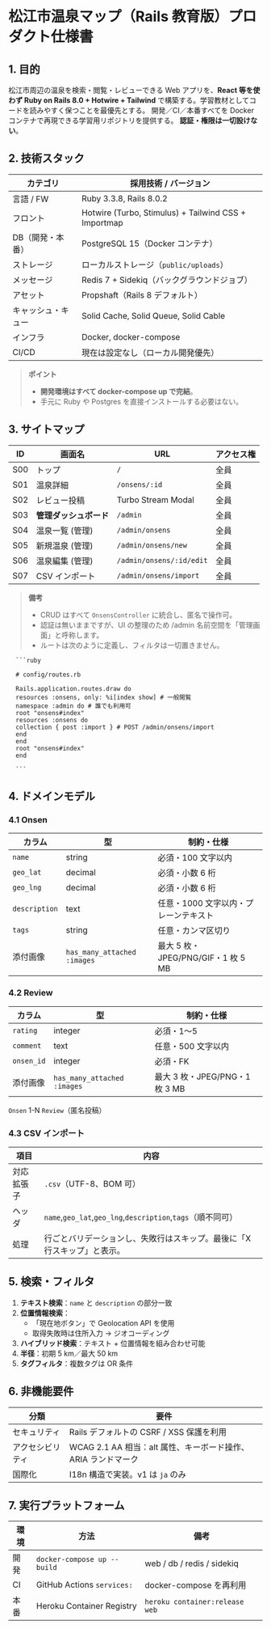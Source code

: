 # 松江市温泉マップ（Rails 教育版）プロダクト仕様書

## 1. 目的

松江市周辺の温泉を検索・閲覧・レビューできる Web アプリを、**React 等を使わず Ruby on Rails 8.0 + Hotwire + Tailwind** で構築する。学習教材としてコードを読みやすく保つことを最優先とする。
開発／CI／本番すべてを Docker コンテナで再現できる学習用リポジトリを提供する。
**認証・権限は一切設けない**。

## 2. 技術スタック

| カテゴリ           | 採用技術 / バージョン                                |
| ------------------ | ---------------------------------------------------- |
| 言語 / FW          | Ruby 3.3.8, Rails 8.0.2                              |
| フロント           | Hotwire (Turbo, Stimulus) + Tailwind CSS + Importmap |
| DB（開発・本番）   | PostgreSQL 15（Docker コンテナ）                     |
| ストレージ         | ローカルストレージ（`public/uploads`）               |
| メッセージ         | Redis 7 + Sidekiq（バックグラウンドジョブ）          |
| アセット           | Propshaft（Rails 8 デフォルト）                      |
| キャッシュ・キュー | Solid Cache, Solid Queue, Solid Cable                |
| インフラ           | Docker, docker-compose                               |
| CI/CD              | 現在は設定なし（ローカル開発優先）                   |

> **ポイント**
>
> - **開発環境はすべて docker-compose up で完結**。
> - 手元に Ruby や Postgres を直接インストールする必要はない。

## 3. サイトマップ

| ID  | 画面名                 | URL                      | アクセス権 |
| --- | ---------------------- | ------------------------ | ---------- |
| S00 | トップ                 | `/`                      | 全員       |
| S01 | 温泉詳細               | `/onsens/:id`            | 全員       |
| S02 | レビュー投稿           | Turbo Stream Modal       | 全員       |
| S03 | **管理ダッシュボード** | `/admin`                 | 全員       |
| S04 | 温泉一覧 (管理)        | `/admin/onsens`          | 全員       |
| S05 | 新規温泉 (管理)        | `/admin/onsens/new`      | 全員       |
| S06 | 温泉編集 (管理)        | `/admin/onsens/:id/edit` | 全員       |
| S07 | CSV インポート         | `/admin/onsens/import`   | 全員       |

> **備考**
>
> - CRUD はすべて `OnsensController` に統合し、匿名で操作可。
> - 認証は無いままですが、UI の整理のため /admin 名前空間を「管理画面」と呼称します。
> - ルートは次のように定義し、フィルタは一切置きません。

      ```ruby

      # config/routes.rb

      Rails.application.routes.draw do
      resources :onsens, only: %i[index show] # 一般閲覧
      namespace :admin do # 誰でも利用可
      root "onsens#index"
      resources :onsens do
      collection { post :import } # POST /admin/onsens/import
      end
      end
      root "onsens#index"
      end

      ```

## 4. ドメインモデル

### 4.1 Onsen

| カラム        | 型                          | 制約・仕様                            |
| ------------- | --------------------------- | ------------------------------------- |
| `name`        | string                      | 必須・100 文字以内                    |
| `geo_lat`     | decimal                     | 必須・小数 6 桁                       |
| `geo_lng`     | decimal                     | 必須・小数 6 桁                       |
| `description` | text                        | 任意・1000 文字以内・プレーンテキスト |
| `tags`        | string                      | 任意・カンマ区切り                    |
| 添付画像      | `has_many_attached :images` | 最大 5 枚・JPEG/PNG/GIF・1 枚 5 MB    |

### 4.2 Review

| カラム     | 型                          | 制約・仕様                     |
| ---------- | --------------------------- | ------------------------------ |
| `rating`   | integer                     | 必須・1〜5                     |
| `comment`  | text                        | 任意・500 文字以内             |
| `onsen_id` | integer                     | 必須・FK                       |
| 添付画像   | `has_many_attached :images` | 最大 3 枚・JPEG/PNG・1 枚 3 MB |

`Onsen` 1-N `Review`（匿名投稿）

### 4.3 CSV インポート

| 項目       | 内容                                                                     |
| ---------- | ------------------------------------------------------------------------ |
| 対応拡張子 | `.csv`（UTF-8、BOM 可）                                                  |
| ヘッダ     | `name`,`geo_lat`,`geo_lng`,`description`,`tags`（順不同可）              |
| 処理       | 行ごとバリデーションし、失敗行はスキップ。最後に「X 行スキップ」と表示。 |

## 5. 検索・フィルタ

1. **テキスト検索**：`name` と `description` の部分一致
2. **位置情報検索**：
   - 「現在地ボタン」で Geolocation API を使用
   - 取得失敗時は住所入力 → ジオコーディング
3. **ハイブリッド検索**：テキスト + 位置情報を組み合わせ可能
4. **半径**：初期 5 km／最大 50 km
5. **タグフィルタ**：複数タグは OR 条件

## 6. 非機能要件

| 分類             | 要件                                                          |
| ---------------- | ------------------------------------------------------------- |
| セキュリティ     | Rails デフォルトの CSRF / XSS 保護を利用                      |
| アクセシビリティ | WCAG 2.1 AA 相当：alt 属性、キーボード操作、ARIA ランドマーク |
| 国際化           | I18n 構造で実装。v1 は `ja` のみ                              |

## 7. 実行プラットフォーム

| 環境 | 方法                        | 備考                           |
| ---- | --------------------------- | ------------------------------ |
| 開発 | `docker-compose up --build` | web / db / redis / sidekiq     |
| CI   | GitHub Actions `services:`  | docker-compose を再利用        |
| 本番 | Heroku Container Registry   | `heroku container:release web` |

```

```
